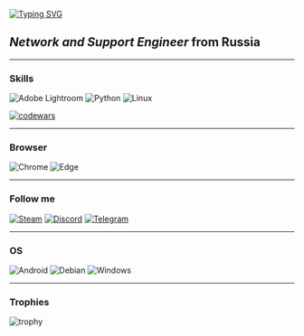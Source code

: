 [![Typing SVG](https://readme-typing-svg.herokuapp.com?font=Fira+Code&pause=1000&color=9E3DF7&width=435&lines=Viktor+Ushakov+//Viandr)](https://t.me/Viandr_fsociety)

## *Network and Support Engineer* from Russia
---
### Skills

![Adobe Lightroom](https://img.shields.io/badge/Adobe%20Lightroom--31A8FF.svg?style=for-the-badge&logo=Adobe%20Lightroom&logoColor=31A8FF) ![Python](https://img.shields.io/badge/python--3670A0?style=for-the-badge&logo=python&logoColor=ffdd54) ![Linux](https://img.shields.io/badge/Linux--FCC624?style=for-the-badge&logo=linux&logoColor=FCC624)

[![codewars](https://www.codewars.com/users/Viandr/badges/large)](https://www.codewars.com/users/Viandr)   

---

### Browser 

![Chrome](https://img.shields.io/badge/chrome--4285F4.svg?style=for-the-badge&logo=googlechrome&logoColor=4285F4) ![Edge](https://img.shields.io/badge/edge--4285F4.svg?style=for-the-badge&logo=Microsoft-edge&logoColor=4285F4)

---

### Follow me
[![Steam](https://img.shields.io/badge/steam--%23000000.svg?style=for-the-badge&logo=steam&logoColor=%23000000)](https://steamcommunity.com/id/Viandr55RUS) [![Discord](https://img.shields.io/badge/Discord--%235865F2.svg?style=for-the-badge&logo=discord&logoColor=235865F2)](https://discordapp.com/users/136117757656694784/) [![Telegram](https://img.shields.io/badge/Telegram--2CA5E0?style=for-the-badge&logo=telegram&logoColor=2CA5E0)](https://t.me/Viandr_fsociety)

---

### OS
![Android](https://img.shields.io/badge/Android-15-3DDC84?style=for-the-badge&logo=android&logoColor=3DDC84) ![Debian](https://img.shields.io/badge/Debian-11-D70A53?style=for-the-badge&logo=debian&logoColor=D70A53) ![Windows](https://img.shields.io/badge/Windows-10-blue?style=for-the-badge&logo=windows&logoColor=blue) 

---
### Trophies
![trophy](https://github-profile-trophy.vercel.app/?username=Viandr55&theme=gitdimmed)
